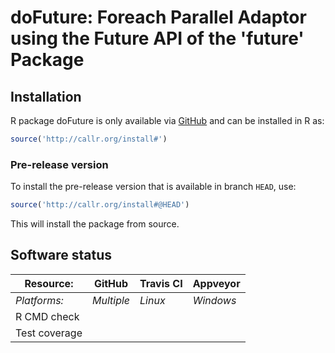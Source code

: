 # doFuture: Foreach Parallel Adaptor using the Future API of the 'future' Package


## Installation
R package doFuture is only available via [GitHub](https://github.com/) and can be installed in R as:
```r
source('http://callr.org/install#')
```

### Pre-release version

To install the pre-release version that is available in branch `HEAD`, use:
```r
source('http://callr.org/install#@HEAD')
```
This will install the package from source.  



## Software status

| Resource:     | GitHub        | Travis CI     | Appveyor         |
| ------------- | ------------------- | ------------- | ---------------- |
| _Platforms:_  | _Multiple_          | _Linux_       | _Windows_        |
| R CMD check   |  |  |  |
| Test coverage |                     |    |                  |
